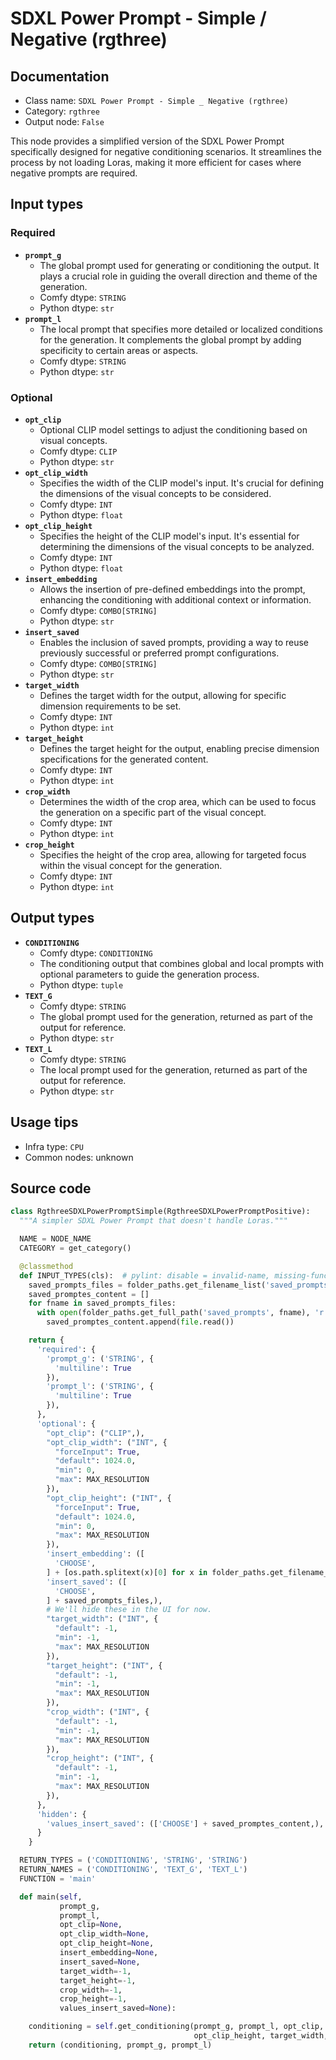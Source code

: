 # SDXL Power Prompt - Simple / Negative (rgthree)
## Documentation
- Class name: `SDXL Power Prompt - Simple _ Negative (rgthree)`
- Category: `rgthree`
- Output node: `False`

This node provides a simplified version of the SDXL Power Prompt specifically designed for negative conditioning scenarios. It streamlines the process by not loading Loras, making it more efficient for cases where negative prompts are required.
## Input types
### Required
- **`prompt_g`**
    - The global prompt used for generating or conditioning the output. It plays a crucial role in guiding the overall direction and theme of the generation.
    - Comfy dtype: `STRING`
    - Python dtype: `str`
- **`prompt_l`**
    - The local prompt that specifies more detailed or localized conditions for the generation. It complements the global prompt by adding specificity to certain areas or aspects.
    - Comfy dtype: `STRING`
    - Python dtype: `str`
### Optional
- **`opt_clip`**
    - Optional CLIP model settings to adjust the conditioning based on visual concepts.
    - Comfy dtype: `CLIP`
    - Python dtype: `str`
- **`opt_clip_width`**
    - Specifies the width of the CLIP model's input. It's crucial for defining the dimensions of the visual concepts to be considered.
    - Comfy dtype: `INT`
    - Python dtype: `float`
- **`opt_clip_height`**
    - Specifies the height of the CLIP model's input. It's essential for determining the dimensions of the visual concepts to be analyzed.
    - Comfy dtype: `INT`
    - Python dtype: `float`
- **`insert_embedding`**
    - Allows the insertion of pre-defined embeddings into the prompt, enhancing the conditioning with additional context or information.
    - Comfy dtype: `COMBO[STRING]`
    - Python dtype: `str`
- **`insert_saved`**
    - Enables the inclusion of saved prompts, providing a way to reuse previously successful or preferred prompt configurations.
    - Comfy dtype: `COMBO[STRING]`
    - Python dtype: `str`
- **`target_width`**
    - Defines the target width for the output, allowing for specific dimension requirements to be set.
    - Comfy dtype: `INT`
    - Python dtype: `int`
- **`target_height`**
    - Defines the target height for the output, enabling precise dimension specifications for the generated content.
    - Comfy dtype: `INT`
    - Python dtype: `int`
- **`crop_width`**
    - Determines the width of the crop area, which can be used to focus the generation on a specific part of the visual concept.
    - Comfy dtype: `INT`
    - Python dtype: `int`
- **`crop_height`**
    - Specifies the height of the crop area, allowing for targeted focus within the visual concept for the generation.
    - Comfy dtype: `INT`
    - Python dtype: `int`
## Output types
- **`CONDITIONING`**
    - Comfy dtype: `CONDITIONING`
    - The conditioning output that combines global and local prompts with optional parameters to guide the generation process.
    - Python dtype: `tuple`
- **`TEXT_G`**
    - Comfy dtype: `STRING`
    - The global prompt used for the generation, returned as part of the output for reference.
    - Python dtype: `str`
- **`TEXT_L`**
    - Comfy dtype: `STRING`
    - The local prompt used for the generation, returned as part of the output for reference.
    - Python dtype: `str`
## Usage tips
- Infra type: `CPU`
- Common nodes: unknown


## Source code
```python
class RgthreeSDXLPowerPromptSimple(RgthreeSDXLPowerPromptPositive):
  """A simpler SDXL Power Prompt that doesn't handle Loras."""

  NAME = NODE_NAME
  CATEGORY = get_category()

  @classmethod
  def INPUT_TYPES(cls):  # pylint: disable = invalid-name, missing-function-docstring
    saved_prompts_files = folder_paths.get_filename_list('saved_prompts')
    saved_promptes_content = []
    for fname in saved_prompts_files:
      with open(folder_paths.get_full_path('saved_prompts', fname), 'r', encoding="utf-8") as file:
        saved_promptes_content.append(file.read())

    return {
      'required': {
        'prompt_g': ('STRING', {
          'multiline': True
        }),
        'prompt_l': ('STRING', {
          'multiline': True
        }),
      },
      'optional': {
        "opt_clip": ("CLIP",),
        "opt_clip_width": ("INT", {
          "forceInput": True,
          "default": 1024.0,
          "min": 0,
          "max": MAX_RESOLUTION
        }),
        "opt_clip_height": ("INT", {
          "forceInput": True,
          "default": 1024.0,
          "min": 0,
          "max": MAX_RESOLUTION
        }),
        'insert_embedding': ([
          'CHOOSE',
        ] + [os.path.splitext(x)[0] for x in folder_paths.get_filename_list('embeddings')],),
        'insert_saved': ([
          'CHOOSE',
        ] + saved_prompts_files,),
        # We'll hide these in the UI for now.
        "target_width": ("INT", {
          "default": -1,
          "min": -1,
          "max": MAX_RESOLUTION
        }),
        "target_height": ("INT", {
          "default": -1,
          "min": -1,
          "max": MAX_RESOLUTION
        }),
        "crop_width": ("INT", {
          "default": -1,
          "min": -1,
          "max": MAX_RESOLUTION
        }),
        "crop_height": ("INT", {
          "default": -1,
          "min": -1,
          "max": MAX_RESOLUTION
        }),
      },
      'hidden': {
        'values_insert_saved': (['CHOOSE'] + saved_promptes_content,),
      }
    }

  RETURN_TYPES = ('CONDITIONING', 'STRING', 'STRING')
  RETURN_NAMES = ('CONDITIONING', 'TEXT_G', 'TEXT_L')
  FUNCTION = 'main'

  def main(self,
           prompt_g,
           prompt_l,
           opt_clip=None,
           opt_clip_width=None,
           opt_clip_height=None,
           insert_embedding=None,
           insert_saved=None,
           target_width=-1,
           target_height=-1,
           crop_width=-1,
           crop_height=-1,
           values_insert_saved=None):

    conditioning = self.get_conditioning(prompt_g, prompt_l, opt_clip, opt_clip_width,
                                         opt_clip_height, target_width, target_height, crop_width, crop_height)
    return (conditioning, prompt_g, prompt_l)

```
